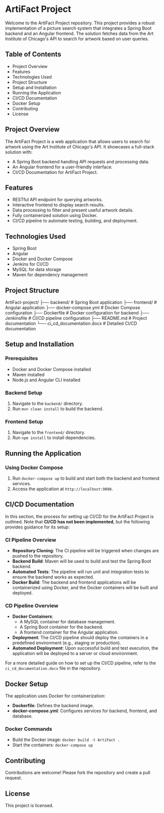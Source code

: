 # ArtiFact Project

Welcome to the ArtiFact Project repository. This project provides a robust implementation of a picture search system that integrates a Spring Boot backend and an Angular frontend. The solution fetches data from the Art Institute of Chicago's API to search for artwork based on user queries.

## Table of Contents

- Project Overview
- Features
- Technologies Used
- Project Structure
- Setup and Installation
- Running the Application
- CI/CD Documentation
- Docker Setup
- Contributing
- License

## Project Overview

The ArtiFact Project is a web application that allows users to search for artwork using the Art Institute of Chicago's API. It showcases a full-stack solution with:

- A Spring Boot backend handling API requests and processing data.
- An Angular frontend for a user-friendly interface.
- CI/CD Documentation for ArtiFact Project.

## Features

- RESTful API endpoint for querying artworks.
- Interactive frontend to display search results.
- Data processing to filter and present useful artwork details.
- Fully containerized solution using Docker.
- CI/CD pipeline to automate testing, building, and deployment.

## Technologies Used

- Spring Boot
- Angular
- Docker and Docker Compose
- Jenkins for CI/CD
- MySQL for data storage
- Maven for dependency management

## Project Structure

ArtiFact-project/
├── backend/                # Spring Boot application
├── frontend/               # Angular application
├── docker-compose.yml      # Docker Compose configuration
├── Dockerfile              # Docker configuration for backend
├── Jenkinsfile             # CI/CD pipeline configuration
├── README.md               # Project documentation
└── ci_cd_documentation.docx # Detailed CI/CD documentation

## Setup and Installation

### Prerequisites

- Docker and Docker Compose installed
- Maven installed
- Node.js and Angular CLI installed

### Backend Setup

1. Navigate to the `backend/` directory.
2. Run `mvn clean install` to build the backend.

### Frontend Setup

1. Navigate to the `frontend/` directory.
2. Run `npm install` to install dependencies.

## Running the Application

### Using Docker Compose

1. Run `docker-compose up` to build and start both the backend and frontend services.
2. Access the application at `http://localhost:9090`.

## CI/CD Documentation

In this section, the process for setting up CI/CD for the ArtiFact Project is outlined. Note that **CI/CD has not been implemented**, but the following provides guidance for its setup:

### CI Pipeline Overview

- **Repository Cloning**: The CI pipeline will be triggered when changes are pushed to the repository.
- **Backend Build**: Maven will be used to build and test the Spring Boot backend.
- **Automated Tests**: The pipeline will run unit and integration tests to ensure the backend works as expected.
- **Docker Build**: The backend and frontend applications will be containerized using Docker, and the Docker containers will be built and deployed.

### CD Pipeline Overview

- **Docker Containers**:
  - A MySQL container for database management.
  - A Spring Boot container for the backend.
  - A frontend container for the Angular application.
- **Deployment**: The CI/CD pipeline should deploy the containers in a predefined environment (e.g., staging or production).
- **Automated Deployment**: Upon successful build and test execution, the application will be deployed to a server or cloud environment.

For a more detailed guide on how to set up the CI/CD pipeline, refer to the `ci_cd_documentation.docx` file in the repository.

## Docker Setup

The application uses Docker for containerization:

- **Dockerfile**: Defines the backend image.
- **docker-compose.yml**: Configures services for backend, frontend, and database.

### Docker Commands

- Build the Docker image: `docker build -t ArtiFact .`
- Start the containers: `docker-compose up`

## Contributing

Contributions are welcome! Please fork the repository and create a pull request.

## License

This project is licensed.
